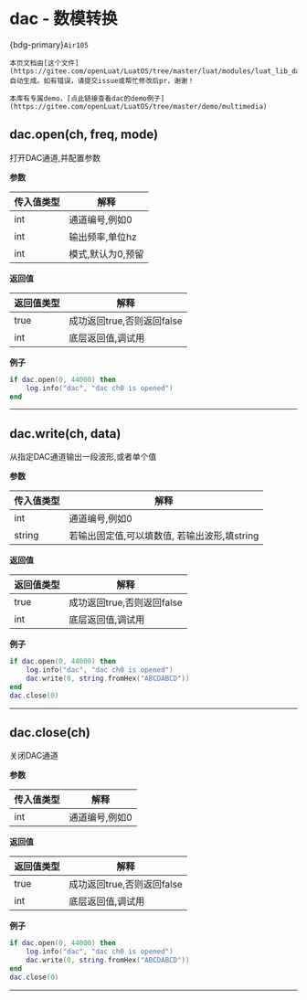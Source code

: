 # dac - 数模转换

{bdg-primary}`Air105`

```{note}
本页文档由[这个文件](https://gitee.com/openLuat/LuatOS/tree/master/luat/modules/luat_lib_dac.c)自动生成。如有错误，请提交issue或帮忙修改后pr，谢谢！
```

```{tip}
本库有专属demo，[点此链接查看dac的demo例子](https://gitee.com/openLuat/LuatOS/tree/master/demo/multimedia)
```

## dac.open(ch, freq, mode)

打开DAC通道,并配置参数

**参数**

|传入值类型|解释|
|-|-|
|int|通道编号,例如0|
|int|输出频率,单位hz|
|int|模式,默认为0,预留|

**返回值**

|返回值类型|解释|
|-|-|
|true|成功返回true,否则返回false|
|int|底层返回值,调试用|

**例子**

```lua
if dac.open(0, 44000) then
    log.info("dac", "dac ch0 is opened")
end


```

---

## dac.write(ch, data)

从指定DAC通道输出一段波形,或者单个值

**参数**

|传入值类型|解释|
|-|-|
|int|通道编号,例如0|
|string|若输出固定值,可以填数值, 若输出波形,填string|

**返回值**

|返回值类型|解释|
|-|-|
|true|成功返回true,否则返回false|
|int|底层返回值,调试用|

**例子**

```lua
if dac.open(0, 44000) then
    log.info("dac", "dac ch0 is opened")
    dac.write(0, string.fromHex("ABCDABCD"))
end
dac.close(0)

```

---

## dac.close(ch)

关闭DAC通道

**参数**

|传入值类型|解释|
|-|-|
|int|通道编号,例如0|

**返回值**

|返回值类型|解释|
|-|-|
|true|成功返回true,否则返回false|
|int|底层返回值,调试用|

**例子**

```lua
if dac.open(0, 44000) then
    log.info("dac", "dac ch0 is opened")
    dac.write(0, string.fromHex("ABCDABCD"))
end
dac.close(0)

```

---

